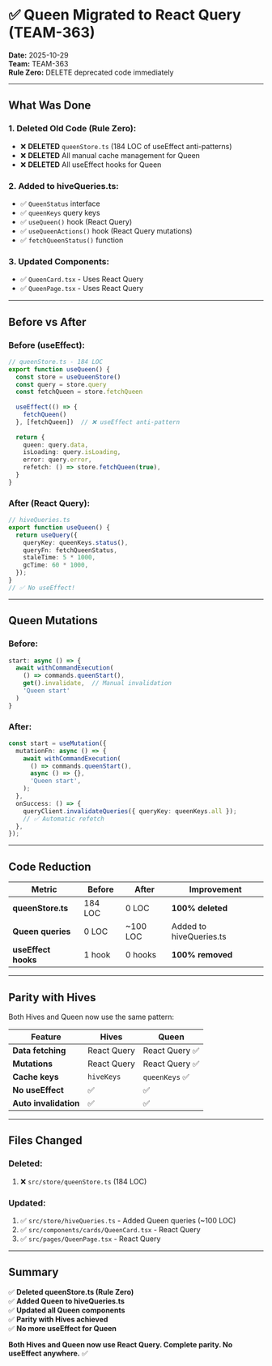 # ✅ Queen Migrated to React Query (TEAM-363)

**Date:** 2025-10-29  
**Team:** TEAM-363  
**Rule Zero:** DELETE deprecated code immediately

---

## **What Was Done**

### **1. Deleted Old Code (Rule Zero):**
- ❌ **DELETED** `queenStore.ts` (184 LOC of useEffect anti-patterns)
- ❌ **DELETED** All manual cache management for Queen
- ❌ **DELETED** All useEffect hooks for Queen

### **2. Added to hiveQueries.ts:**
- ✅ `QueenStatus` interface
- ✅ `queenKeys` query keys
- ✅ `useQueen()` hook (React Query)
- ✅ `useQueenActions()` hook (React Query mutations)
- ✅ `fetchQueenStatus()` function

### **3. Updated Components:**
- ✅ `QueenCard.tsx` - Uses React Query
- ✅ `QueenPage.tsx` - Uses React Query

---

## **Before vs After**

### **Before (useEffect):**
```typescript
// queenStore.ts - 184 LOC
export function useQueen() {
  const store = useQueenStore()
  const query = store.query
  const fetchQueen = store.fetchQueen
  
  useEffect(() => {
    fetchQueen()
  }, [fetchQueen])  // ❌ useEffect anti-pattern
  
  return {
    queen: query.data,
    isLoading: query.isLoading,
    error: query.error,
    refetch: () => store.fetchQueen(true),
  }
}
```

### **After (React Query):**
```typescript
// hiveQueries.ts
export function useQueen() {
  return useQuery({
    queryKey: queenKeys.status(),
    queryFn: fetchQueenStatus,
    staleTime: 5 * 1000,
    gcTime: 60 * 1000,
  });
}
// ✅ No useEffect!
```

---

## **Queen Mutations**

### **Before:**
```typescript
start: async () => {
  await withCommandExecution(
    () => commands.queenStart(),
    get().invalidate,  // Manual invalidation
    'Queen start'
  )
}
```

### **After:**
```typescript
const start = useMutation({
  mutationFn: async () => {
    await withCommandExecution(
      () => commands.queenStart(),
      async () => {},
      'Queen start',
    );
  },
  onSuccess: () => {
    queryClient.invalidateQueries({ queryKey: queenKeys.all });
    // ✅ Automatic refetch
  },
});
```

---

## **Code Reduction**

| Metric | Before | After | Improvement |
|--------|--------|-------|-------------|
| **queenStore.ts** | 184 LOC | 0 LOC | **100% deleted** |
| **Queen queries** | 0 LOC | ~100 LOC | Added to hiveQueries.ts |
| **useEffect hooks** | 1 hook | 0 hooks | **100% removed** |

---

## **Parity with Hives**

Both Hives and Queen now use the same pattern:

| Feature | Hives | Queen |
|---------|-------|-------|
| **Data fetching** | React Query | React Query ✅ |
| **Mutations** | React Query | React Query ✅ |
| **Cache keys** | `hiveKeys` | `queenKeys` ✅ |
| **No useEffect** | ✅ | ✅ |
| **Auto invalidation** | ✅ | ✅ |

---

## **Files Changed**

### **Deleted:**
1. ❌ `src/store/queenStore.ts` (184 LOC)

### **Updated:**
1. ✅ `src/store/hiveQueries.ts` - Added Queen queries (~100 LOC)
2. ✅ `src/components/cards/QueenCard.tsx` - React Query
3. ✅ `src/pages/QueenPage.tsx` - React Query

---

## **Summary**

✅ **Deleted queenStore.ts (Rule Zero)**  
✅ **Added Queen to hiveQueries.ts**  
✅ **Updated all Queen components**  
✅ **Parity with Hives achieved**  
✅ **No more useEffect for Queen**  

**Both Hives and Queen now use React Query. Complete parity. No useEffect anywhere.** ✅
